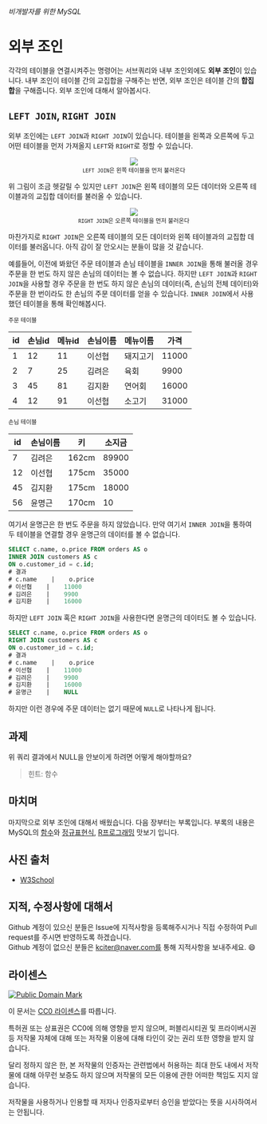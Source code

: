 ###### 비개발자를 위한 MySQL
# 외부 조인

각각의 테이블을 연결시켜주는 명령어는 서브쿼리와 내부 조인외에도 **외부 조인**이 있습니다. 내부 조인이 테이블 간의 교집합을 구해주는 반면, 외부 조인은 테이블 간의 **합집합**을 구해줍니다. 외부 조인에 대해서 알아봅시다.

## `LEFT JOIN`, `RIGHT JOIN`
외부 조인에는 `LEFT JOIN`과 `RIGHT JOIN`이 있습니다. 테이블을 왼쪽과 오른쪽에 두고 어떤 테이블을 먼저 가져올지 `LEFT`와 `RIGHT`로 정할 수 있습니다.

<p align="center">
  <img src="https://github.com/kciter/MySQLForNonDeveloper/blob/master/Images/img_leftjoin.gif?raw=true"><br>
  <sub><code>LEFT JOIN</code>은 왼쪽 테이블을 먼저 불러온다</sub>
</p>

위 그림이 조금 헷갈릴 수 있지만 `LEFT JOIN`은 왼쪽 테이블의 모든 데이터와 오른쪽 테이블과의 교집합 데이터를 불러올 수 있습니다.

<p align="center">
  <img src="https://github.com/kciter/MySQLForNonDeveloper/blob/master/Images/img_rightjoin.gif?raw=true"><br>
  <sub><code>RIGHT JOIN</code>은 오른쪽 테이블을 먼저 불러온다</sub>
</p>

마찬가지로 `RIGHT JOIN`은 오른쪽 테이블의 모든 데이터와 왼쪽 테이블과의 교집합 데이터를 불러옵니다. 아직 감이 잘 안오시는 분들이 많을 것 같습니다.

예를들어, 이전에 봐왔던 주문 테이블과 손님 테이블을 `INNER JOIN`을 통해 불러올 경우 주문을 한 번도 하지 않은 손님의 데이터는 볼 수 없습니다. 하지만 `LEFT JOIN`과 `RIGHT JOIN`을 사용할 경우 주문을 한 번도 하지 않은 손님의 데이터(즉, 손님의 전체 데이터)와 주문을 한 번이라도 한 손님의 주문 데이터를 얻을 수 있습니다. `INNER JOIN`에서 사용했던 테이블을 통해 확인해봅시다.

<sub>주문 테이블</sub>

|id |손님id|메뉴id|손님이름|메뉴이름|가격 |
|---|------|------|--------|--------|-----|
|1  |12    |11    |이선협  |돼지고기|11000|
|2  |7     |25    |김려은  |육회    |9900 |
|3  |45    |81    |김지환  |연어회  |16000|
|4  |12    |91    |이선협  |소고기  |31000|

<sub>손님 테이블</sub>

|id |손님이름|키   |소지금|
|---|--------|-----|------|
|7  |김려은  |162cm|89900 |
|12 |이선협  |175cm|35000 |
|45 |김지환  |175cm|18000 |
|56 |윤명근  |170cm|10    |

여기서 윤명근은 한 번도 주문을 하지 않았습니다. 만약 여기서 `INNER JOIN`을 통하여 두 테이블을 연결할 경우 윤명근의 데이터를 볼 수 없습니다.

```sql
SELECT c.name, o.price FROM orders AS o
INNER JOIN customers AS c
ON o.customer_id = c.id;
# 결과
# c.name    |    o.price
# 이선협    |    11000
# 김려은    |    9900
# 김지환    |    16000
```

하지만 `LEFT JOIN` 혹은 `RIGHT JOIN`을 사용한다면 윤명근의 데이터도 볼 수 있습니다.

```sql
SELECT c.name, o.price FROM orders AS o
RIGHT JOIN customers AS c
ON o.customer_id = c.id;
# 결과
# c.name    |    o.price
# 이선협    |    11000
# 김려은    |    9900
# 김지환    |    16000
# 윤명근    |    NULL
```

하지만 이런 경우에 주문 데이터는 없기 때문에 `NULL`로 나타나게 됩니다.

## 과제

위 쿼리 결과에서 NULL을 안보이게 하려면 어떻게 해야할까요?

> 힌트: 함수

## 마치며
마지막으로 외부 조인에 대해서 배웠습니다. 다음 장부터는 부록입니다. 부록의 내용은 MySQL의 [함수](FUNCTION.md)와 [정규표현식](REGEX.md), [R프로그래밍](R.md) 맛보기 입니다.

## 사진 출처
* [W3School](http://w3schools.com/sql/)

## 지적, 수정사항에 대해서
Github 계정이 있으신 분들은 Issue에 지적사항을 등록해주시거나 직접 수정하여 Pull request를 주시면 반영하도록 하겠습니다. <br>Github 계정이 없으신 분들은 kciter@naver.com를 통해 지적사항을 보내주세요. :smile:

## 라이센스
<a rel="license" href="http://creativecommons.org/publicdomain/mark/1.0/">
<img src="https://licensebuttons.net/p/mark/1.0/88x31.png" alt="Public Domain Mark" />
</a>

이 문서는 [CC0 라이센스](LICENSE)를 따릅니다.

특허권 또는 상표권은 CC0에 의해 영향을 받지 않으며, 퍼블리시티권 및 프라이버시권 등 저작물 자체에 대해 또는 저작물 이용에 대해 타인이 갖는 권리 또한 영향을 받지 않습니다.

달리 정하지 않은 한, 본 저작물의 인증자는 관련법에서 허용하는 최대 한도 내에서 저작물에 대해 아무런 보증도 하지 않으며 저작물의 모든 이용에 관한 어떠한 책임도 지지 않습니다.

저작물을 사용하거나 인용할 때 저자나 인증자로부터 승인을 받았다는 뜻을 시사하여서는 안됩니다.
